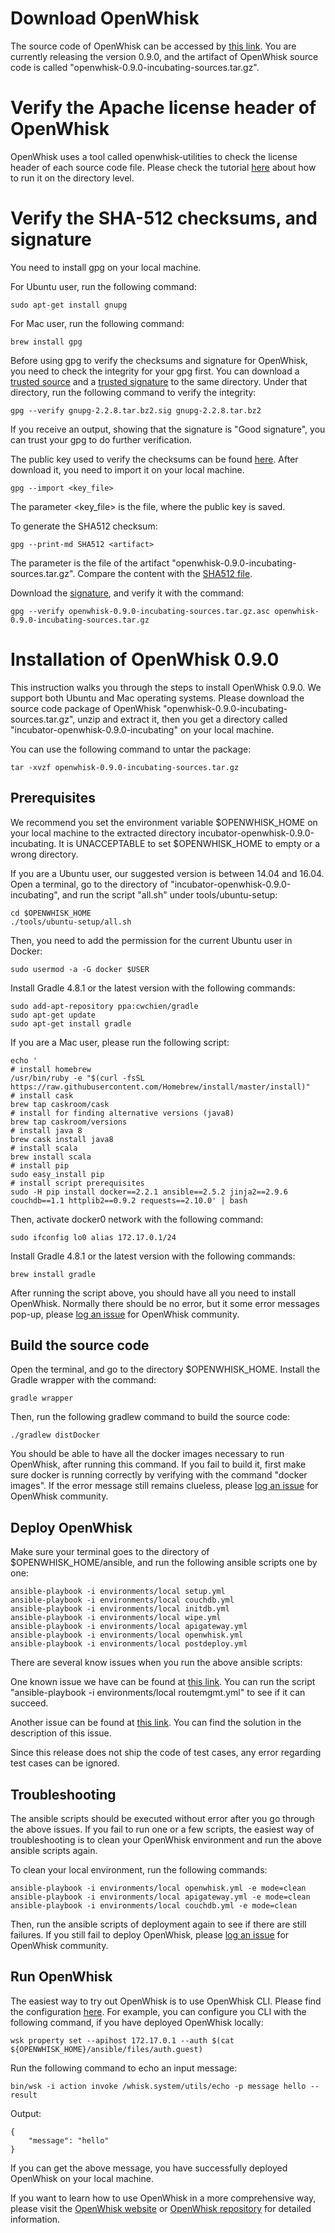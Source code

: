 <!--
#
# Licensed to the Apache Software Foundation (ASF) under one or more
# contributor license agreements.  See the NOTICE file distributed with
# this work for additional information regarding copyright ownership.
# The ASF licenses this file to You under the Apache License, Version 2.0
# (the "License"); you may not use this file except in compliance with
# the License.  You may obtain a copy of the License at
#
#     http://www.apache.org/licenses/LICENSE-2.0
#
# Unless required by applicable law or agreed to in writing, software
# distributed under the License is distributed on an "AS IS" BASIS,
# WITHOUT WARRANTIES OR CONDITIONS OF ANY KIND, either express or implied.
# See the License for the specific language governing permissions and
# limitations under the License.
#
-->

# Download OpenWhisk

The source code of OpenWhisk can be accessed by [this link](https://dist.apache.org/repos/dist/dev/incubator/openwhisk/apache-openwhisk-0.9.0-incubating-rc2/).
You are currently releasing the version 0.9.0, and the artifact of OpenWhisk source code is called "openwhisk-0.9.0-incubating-sources.tar.gz".


# Verify the Apache license header of OpenWhisk

OpenWhisk uses a tool called openwhisk-utilities to check the license header of each source code file. Please check the
tutorial [here](https://github.com/apache/incubator-openwhisk-utilities) about how to run it on the directory level.


# Verify the SHA-512 checksums, and signature

You need to install gpg on your local machine.

For Ubuntu user, run the following command:

```
sudo apt-get install gnupg
```

For Mac user, run the following command:

```
brew install gpg
```

Before using gpg to verify the checksums and signature for OpenWhisk, you need to check the integrity for your gpg first.
You can download a [trusted source](https://www.gnupg.org/ftp/gcrypt/gnupg/gnupg-2.2.8.tar.bz2) and a [trusted signature](https://www.gnupg.org/ftp/gcrypt/gnupg/gnupg-2.2.8.tar.bz2.sig) to the same directory.
Under that directory, run the following command to verify the integrity:

```
gpg --verify gnupg-2.2.8.tar.bz2.sig gnupg-2.2.8.tar.bz2
```

If you receive an output, showing that the signature is "Good signature", you can trust your gpg to do further verification.

The public key used to verify the checksums can be found [here](https://dist.apache.org/repos/dist/dev/incubator/openwhisk/KEYS). After
download it, you need to import it on your local machine. 

```
gpg --import <key_file>
```

The parameter <key_file> is the file, where the public key is saved.

To generate the SHA512 checksum:

```
gpg --print-md SHA512 <artifact>
```

The parameter <artifact> is the file of the artifact "openwhisk-0.9.0-incubating-sources.tar.gz". Compare the content with the [SHA512 file](https://dist.apache.org/repos/dist/dev/incubator/openwhisk/apache-openwhisk-0.9.0-incubating-rc2/openwhisk-0.9.0-incubating-sources.tar.gz.sha512).

Download the [signature](https://dist.apache.org/repos/dist/dev/incubator/openwhisk/apache-openwhisk-0.9.0-incubating-rc2/openwhisk-0.9.0-incubating-sources.tar.gz.asc), and verify it with the command:

```
gpg --verify openwhisk-0.9.0-incubating-sources.tar.gz.asc openwhisk-0.9.0-incubating-sources.tar.gz
```


# Installation of OpenWhisk 0.9.0

This instruction walks you through the steps to install OpenWhisk 0.9.0. We support both Ubuntu and Mac operating systems.
Please download the source code package of OpenWhisk "openwhisk-0.9.0-incubating-sources.tar.gz", unzip and extract it, then
you get a directory called "incubator-openwhisk-0.9.0-incubating" on your local machine.

You can use the following command to untar the package:

```
tar -xvzf openwhisk-0.9.0-incubating-sources.tar.gz 
```

## Prerequisites

We recommend you set the environment variable $OPENWHISK_HOME on your local machine to the extracted directory incubator-openwhisk-0.9.0-incubating.
It is UNACCEPTABLE to set $OPENWHISK_HOME to empty or a wrong directory.

If you are a Ubuntu user, our suggested version is between 14.04 and 16.04. Open a terminal, go to the directory of "incubator-openwhisk-0.9.0-incubating",
and run the script "all.sh" under tools/ubuntu-setup:

```
cd $OPENWHISK_HOME
./tools/ubuntu-setup/all.sh
```

Then, you need to add the permission for the current Ubuntu user in Docker:

```
sudo usermod -a -G docker $USER
```

Install Gradle 4.8.1 or the latest version with the following commands:

```
sudo add-apt-repository ppa:cwchien/gradle
sudo apt-get update
sudo apt-get install gradle
```

If you are a Mac user, please run the following script:

```
echo '
# install homebrew
/usr/bin/ruby -e "$(curl -fsSL https://raw.githubusercontent.com/Homebrew/install/master/install)"
# install cask
brew tap caskroom/cask
# install for finding alternative versions (java8)
brew tap caskroom/versions
# install java 8
brew cask install java8
# install scala
brew install scala
# install pip
sudo easy_install pip
# install script prerequisites
sudo -H pip install docker==2.2.1 ansible==2.5.2 jinja2==2.9.6 couchdb==1.1 httplib2==0.9.2 requests==2.10.0' | bash
```

Then, activate docker0 network with the following command:

```
sudo ifconfig lo0 alias 172.17.0.1/24
```

Install Gradle 4.8.1 or the latest version with the following commands:

```
brew install gradle
```

After running the script above, you should have all you need to install OpenWhisk. Normally there should be no error, but it
some error messages pop-up, please [log an issue](https://github.com/apache/incubator-openwhisk/issues) for OpenWhisk community.


## Build the source code

Open the terminal, and go to the directory $OPENWHISK_HOME. Install the Gradle wrapper with the command:

```
gradle wrapper
```

Then, run the following gradlew command to build the source code:

```
./gradlew distDocker
```

You should be able to have all the docker images necessary to run OpenWhisk, after running this command. If you fail to build
it, first make sure docker is running correctly by verifying with the command "docker images". If the error message still
remains clueless, please [log an issue](https://github.com/apache/incubator-openwhisk/issues) for OpenWhisk community.


## Deploy OpenWhisk

Make sure your terminal goes to the directory of $OPENWHISK_HOME/ansible, and run the following ansible
scripts one by one:

```
ansible-playbook -i environments/local setup.yml
ansible-playbook -i environments/local couchdb.yml
ansible-playbook -i environments/local initdb.yml
ansible-playbook -i environments/local wipe.yml
ansible-playbook -i environments/local apigateway.yml
ansible-playbook -i environments/local openwhisk.yml
ansible-playbook -i environments/local postdeploy.yml
```

There are several know issues when you run the above ansible scripts:

One known issue we have can be found at [this link](https://github.com/apache/incubator-openwhisk/issues/3804). You
can run the script "ansible-playbook -i environments/local routemgmt.yml" to see if it can succeed.

Another issue can be found at [this link](https://github.com/apache/incubator-openwhisk/issues/3815). You can find the solution
in the description of this issue.

Since this release does not ship the code of test cases, any error regarding test cases can be ignored.


## Troubleshooting

The ansible scripts should be executed without error after you go through the above issues. If you fail to run one or a few
scripts, the easiest way of troubleshooting is to clean your OpenWhisk environment and run the above ansible scripts again.

To clean your local environment, run the following commands:

```
ansible-playbook -i environments/local openwhisk.yml -e mode=clean
ansible-playbook -i environments/local apigateway.yml -e mode=clean
ansible-playbook -i environments/local couchdb.yml -e mode=clean
```

Then, run the ansible scripts of deployment again to see if there are still failures. If you still fail to deploy OpenWhisk,
please [log an issue](https://github.com/apache/incubator-openwhisk/issues) for OpenWhisk community.


## Run OpenWhisk

The easiest way to try out OpenWhisk is to use OpenWhisk CLI. Please find the configuration [here](https://github.com/apache/incubator-openwhisk/blob/master/docs/cli.md).
For example, you can configure you CLI with the following command, if you have deployed OpenWhisk locally:

```
wsk property set --apihost 172.17.0.1 --auth $(cat ${OPENWHISK_HOME}/ansible/files/auth.guest)
```

Run the following command to echo an input message:

```
bin/wsk -i action invoke /whisk.system/utils/echo -p message hello --result
```

Output:

```
{
    "message": "hello"
}
```

If you can get the above message, you have successfully deployed OpenWhisk on your local machine.

If you want to learn how to use OpenWhisk in a more comprehensive way, please visit the [OpenWhisk website](https://openwhisk.apache.org/) or
[OpenWhisk repository](https://github.com/apache/incubator-openwhisk/blob/master/README.md) for detailed information.
